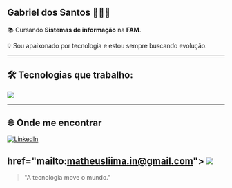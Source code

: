## Gabriel dos Santos 👨🏽‍💻

📚 Cursando **Sistemas de informação** na **FAM**.

💡 Sou apaixonado por tecnologia e estou sempre buscando evolução.

---

## 🛠️ Tecnologias que trabalho:

<div style="display: flex; flex-wrap: wrap; gap: 6px;">

<img src="https://skillicons.dev/icons?i=html,css,js,,mysql,java,python"/>

</div>

---

## 🌐 Onde me encontrar

[![LinkedIn](https://img.shields.io/badge/LinkedIn-0077B5?style=for-the-badge&logo=linkedin&logoColor=white)](https://www.linkedin.com/in/gabriel-dos-santos-909386292/)

href="mailto:matheusliima.in@gmail.com">
    <img src="https://img.shields.io/badge/-Email-EA4335?style=for-the-badge&logo=gmail&logoColor=white">
---

> "A tecnologia move o mundo."
